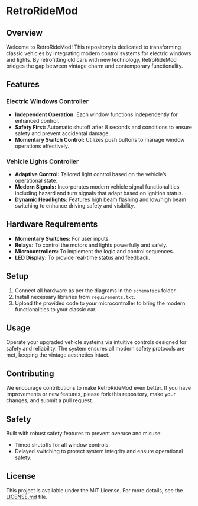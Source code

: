 # RetroRideMod

## Overview

Welcome to RetroRideMod! This repository is dedicated to transforming classic vehicles by integrating modern control systems for electric windows and lights. By retrofitting old cars with new technology, RetroRideMod bridges the gap between vintage charm and contemporary functionality.

## Features

### Electric Windows Controller

- **Independent Operation:** Each window functions independently for enhanced control.
- **Safety First:** Automatic shutoff after 8 seconds and conditions to ensure safety and prevent accidental damage.
- **Momentary Switch Control:** Utilizes push buttons to manage window operations effectively.

### Vehicle Lights Controller

- **Adaptive Control:** Tailored light control based on the vehicle’s operational state.
- **Modern Signals:** Incorporates modern vehicle signal functionalities including hazard and turn signals that adapt based on ignition status.
- **Dynamic Headlights:** Features high beam flashing and low/high beam switching to enhance driving safety and visibility.

## Hardware Requirements

- **Momentary Switches:** For user inputs.
- **Relays:** To control the motors and lights powerfully and safely.
- **Microcontrollers:** To implement the logic and control sequences.
- **LED Display:** To provide real-time status and feedback.

## Setup

1. Connect all hardware as per the diagrams in the `schematics` folder.
2. Install necessary libraries from `requirements.txt`.
3. Upload the provided code to your microcontroller to bring the modern functionalities to your classic car.

## Usage

Operate your upgraded vehicle systems via intuitive controls designed for safety and reliability. The system ensures all modern safety protocols are met, keeping the vintage aesthetics intact.

## Contributing

We encourage contributions to make RetroRideMod even better. If you have improvements or new features, please fork this repository, make your changes, and submit a pull request.

## Safety

Built with robust safety features to prevent overuse and misuse:
- Timed shutoffs for all window controls.
- Delayed switching to protect system integrity and ensure operational safety.

## License

This project is available under the MIT License. For more details, see the [LICENSE.md](LICENSE.md) file.

